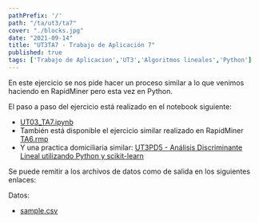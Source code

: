 ```yaml
---
pathPrefix: '/'
path: "/ta/ut3/ta7"
cover: "./blocks.jpg"
date: "2021-09-14"
title: "UT3TA7 - Trabajo de Aplicación 7"
published: true
tags: ['Trabajo de Aplicacion','UT3','Algoritmos lineales','Python']
---
```


En este ejercicio se nos pide hacer un proceso similar a lo que venimos haciendo en RapidMiner pero esta vez en Python.

El paso a paso del ejercicio está realizado en el notebook siguiente:

- [UT03_TA7.ipynb](https://github.com/JuanFKurucz/ia-portfolio/blob/main/content/posts/ut/ut3/ta/ta7/UT03_TA7.ipynb)
- También está disponible el ejercicio similar realizado en RapidMiner [TA6.rmp](https://github.com/JuanFKurucz/ia-portfolio/blob/main/content/posts/ut/ut3/ta/ta6/TA6.rmp)
- Y una practica domiciliaria similar: [UT3PD5 - Análisis Discriminante Lineal utilizando Python y scikit-learn](/pd/ut3/pd5)

Se puede remitir a los archivos de datos como de salida en los siguientes enlaces:

Datos:
- [sample.csv](https://github.com/JuanFKurucz/ia-portfolio/blob/main/content/posts/ut/ut3/ta/ta7/sample.csv)
